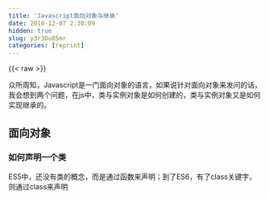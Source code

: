 ```yaml
---
title: 'Javascript面向对象与继承' 
date: 2018-12-07 2:30:09
hidden: true
slug: y3r38u85mr
categories: [reprint]
---
```


{{< raw >}}

                    
<p>众所周知，Javascript是一门面向对象的语言，如果说针对面向对象来发问的话，我会想到两个问题，在js中，类与实例对象是如何创建的，类与实例对象又是如何实现继承的。</p>
<h2 id="articleHeader0">面向对象</h2>
<h3 id="articleHeader1">如何声明一个类</h3>
<p>ES5中，还没有类的概念，而是通过函数来声明；到了ES6，有了class关键字，则通过class来声明</p>
<div class="widget-codetool" style="display:none;">
      <div class="widget-codetool--inner">
      <span class="selectCode code-tool" data-toggle="tooltip" data-placement="top" title="" data-original-title="全选"></span>
      <span type="button" class="copyCode code-tool" data-toggle="tooltip" data-placement="top" data-clipboard-text="      // 类的声明
      var Animal = function () {
          this.name = 'Animal';
      };

      
      // es6中class的声明
      class Animal2 {
          constructor () {
              this.name = 'Animal2';
          }" title="" data-original-title="复制"></span>
      <span type="button" class="saveToNote code-tool" data-toggle="tooltip" data-placement="top" title="" data-original-title="放进笔记"></span>
      </div>
      </div><pre class="hljs javascript"><code>      <span class="hljs-comment">// 类的声明</span>
      <span class="hljs-keyword">var</span> Animal = <span class="hljs-function"><span class="hljs-keyword">function</span> (<span class="hljs-params"></span>) </span>{
          <span class="hljs-keyword">this</span>.name = <span class="hljs-string">'Animal'</span>;
      };

      
      <span class="hljs-comment">// es6中class的声明</span>
      <span class="hljs-class"><span class="hljs-keyword">class</span> <span class="hljs-title">Animal2</span> </span>{
          <span class="hljs-keyword">constructor</span> () {
              <span class="hljs-keyword">this</span>.name = <span class="hljs-string">'Animal2'</span>;
          }</code></pre>
<h3 id="articleHeader2">如何创建对象</h3>
<p>1.字面量对象<br>2.显示的构造函数<br>3.Object.create</p>
<div class="widget-codetool" style="display:none;">
      <div class="widget-codetool--inner">
      <span class="selectCode code-tool" data-toggle="tooltip" data-placement="top" title="" data-original-title="全选"></span>
      <span type="button" class="copyCode code-tool" data-toggle="tooltip" data-placement="top" data-clipboard-text="      // 第一种方式：字面量
      var o1 = {name: 'o1'};
      var o2 = new Object({name: 'o2'});
      // 第二种方式：构造函数
      var M = function (name) { this.name = name; };
      var o3 = new M('o3');
      // 第三种方式：Object.create
      var p = {name: 'p'};
      var o4 = Object.create(p);
" title="" data-original-title="复制"></span>
      <span type="button" class="saveToNote code-tool" data-toggle="tooltip" data-placement="top" title="" data-original-title="放进笔记"></span>
      </div>
      </div><pre class="hljs javascript"><code>      <span class="hljs-comment">// 第一种方式：字面量</span>
      <span class="hljs-keyword">var</span> o1 = {<span class="hljs-attr">name</span>: <span class="hljs-string">'o1'</span>};
      <span class="hljs-keyword">var</span> o2 = <span class="hljs-keyword">new</span> <span class="hljs-built_in">Object</span>({<span class="hljs-attr">name</span>: <span class="hljs-string">'o2'</span>});
      <span class="hljs-comment">// 第二种方式：构造函数</span>
      <span class="hljs-keyword">var</span> M = <span class="hljs-function"><span class="hljs-keyword">function</span> (<span class="hljs-params">name</span>) </span>{ <span class="hljs-keyword">this</span>.name = name; };
      <span class="hljs-keyword">var</span> o3 = <span class="hljs-keyword">new</span> M(<span class="hljs-string">'o3'</span>);
      <span class="hljs-comment">// 第三种方式：Object.create</span>
      <span class="hljs-keyword">var</span> p = {<span class="hljs-attr">name</span>: <span class="hljs-string">'p'</span>};
      <span class="hljs-keyword">var</span> o4 = <span class="hljs-built_in">Object</span>.create(p);
</code></pre>
<h2 id="articleHeader3">类与继承</h2>
<p>如何实现继承?<br><strong>继承的本质就是原型链</strong></p>
<h3 id="articleHeader4">借助构造函数实现继承</h3>
<div class="widget-codetool" style="display:none;">
      <div class="widget-codetool--inner">
      <span class="selectCode code-tool" data-toggle="tooltip" data-placement="top" title="" data-original-title="全选"></span>
      <span type="button" class="copyCode code-tool" data-toggle="tooltip" data-placement="top" data-clipboard-text="      /**
       * 借助构造函数实现继承
       */
      function Parent1 () {
          this.name = 'parent1';
      }
      Parent1.prototype.say = function () {

      };
      function Child1 () {
          Parent1.call(this); // 或Parent1.apply(this,arguments)
          this.type = 'child1';
      }
      console.log(new Child1(), new Child1().say());" title="" data-original-title="复制"></span>
      <span type="button" class="saveToNote code-tool" data-toggle="tooltip" data-placement="top" title="" data-original-title="放进笔记"></span>
      </div>
      </div><pre class="hljs javascript"><code>      <span class="hljs-comment">/**
       * 借助构造函数实现继承
       */</span>
      <span class="hljs-function"><span class="hljs-keyword">function</span> <span class="hljs-title">Parent1</span> (<span class="hljs-params"></span>) </span>{
          <span class="hljs-keyword">this</span>.name = <span class="hljs-string">'parent1'</span>;
      }
      Parent1.prototype.say = <span class="hljs-function"><span class="hljs-keyword">function</span> (<span class="hljs-params"></span>) </span>{

      };
      <span class="hljs-function"><span class="hljs-keyword">function</span> <span class="hljs-title">Child1</span> (<span class="hljs-params"></span>) </span>{
          Parent1.call(<span class="hljs-keyword">this</span>); <span class="hljs-comment">// 或Parent1.apply(this,arguments)</span>
          <span class="hljs-keyword">this</span>.type = <span class="hljs-string">'child1'</span>;
      }
      <span class="hljs-built_in">console</span>.log(<span class="hljs-keyword">new</span> Child1(), <span class="hljs-keyword">new</span> Child1().say());</code></pre>
<p>重点是这句：Parent1.call(this); 在子类的构造函数里执行父类的构造函数，通过call/apply改变this指向，从而导致父类构造函数执行时的这些属性都会挂载到子类实例上去。<br>问题： 只能继承父类构造函数中声明的实例属性，并没有继承父类原型的属性和方法</p>
<h3 id="articleHeader5">借助原型链实现继承</h3>
<div class="widget-codetool" style="display:none;">
      <div class="widget-codetool--inner">
      <span class="selectCode code-tool" data-toggle="tooltip" data-placement="top" title="" data-original-title="全选"></span>
      <span type="button" class="copyCode code-tool" data-toggle="tooltip" data-placement="top" data-clipboard-text="      /**
       * 借助原型链实现继承
       */
      function Parent2 () {
          this.name = 'parent2';
          this.play = [1, 2, 3];
      }
      function Child2 () {
          this.type = 'child2';
      }
      Child2.prototype = new Parent2();

      var s1 = new Child2();
      var s2 = new Child2();
      console.log(s1.play, s2.play);
      s1.play.push(4);" title="" data-original-title="复制"></span>
      <span type="button" class="saveToNote code-tool" data-toggle="tooltip" data-placement="top" title="" data-original-title="放进笔记"></span>
      </div>
      </div><pre class="hljs haxe"><code>      <span class="hljs-comment">/**
       * 借助原型链实现继承
       */</span>
      <span class="hljs-function"><span class="hljs-keyword">function</span> <span class="hljs-title">Parent2</span> </span>() {
          <span class="hljs-built_in">this</span>.name = <span class="hljs-string">'parent2'</span>;
          <span class="hljs-built_in">this</span>.play = [<span class="hljs-number">1</span>, <span class="hljs-number">2</span>, <span class="hljs-number">3</span>];
      }
      <span class="hljs-function"><span class="hljs-keyword">function</span> <span class="hljs-title">Child2</span> </span>() {
          <span class="hljs-built_in">this</span>.type = <span class="hljs-string">'child2'</span>;
      }
      Child2.prototype = <span class="hljs-keyword">new</span> <span class="hljs-type">Parent2</span>();

      <span class="hljs-keyword">var</span> s1 = <span class="hljs-keyword">new</span> <span class="hljs-type">Child2</span>();
      <span class="hljs-keyword">var</span> s2 = <span class="hljs-keyword">new</span> <span class="hljs-type">Child2</span>();
      console.log(s1.play, s2.play);
      s1.play.push(<span class="hljs-number">4</span>);</code></pre>
<p>重点就是这句： Child2.prototype = new Parent2();  就是说 new 一个父类的实例，然后赋给子类的原型 也就是说 new Child2().__proto__ === Child2.prototype === new Parent2()当我们在new Child2()中找不到属性/方法，顺着原型链就能找到new Parent2()，这样就实现了继承。<br>问题： 原型链中的原型对象是共用的，子类无法通过父类创建私有属性<br>比如当你new两个子类s1、s2的时候，改s1的属性，s2的属性也跟着改变</p>
<h3 id="articleHeader6">组合式继承</h3>
<div class="widget-codetool" style="display:none;">
      <div class="widget-codetool--inner">
      <span class="selectCode code-tool" data-toggle="tooltip" data-placement="top" title="" data-original-title="全选"></span>
      <span type="button" class="copyCode code-tool" data-toggle="tooltip" data-placement="top" data-clipboard-text="      /**
       * 组合方式
       */
      function Parent3 () {
          this.name = 'parent3';
          this.play = [1, 2, 3];
      }
      function Child3 () {
          Parent3.call(this); // 父类构造函数执行了
          this.type = 'child3';
      }
      Child3.prototype = new Parent3(); // 父类构造函数执行了
      var s3 = new Child3(); 
      var s4 = new Child3();
      s3.play.push(4);
      console.log(s3.play, s4.play);" title="" data-original-title="复制"></span>
      <span type="button" class="saveToNote code-tool" data-toggle="tooltip" data-placement="top" title="" data-original-title="放进笔记"></span>
      </div>
      </div><pre class="hljs haxe"><code>      <span class="hljs-comment">/**
       * 组合方式
       */</span>
      <span class="hljs-function"><span class="hljs-keyword">function</span> <span class="hljs-title">Parent3</span> </span>() {
          <span class="hljs-built_in">this</span>.name = <span class="hljs-string">'parent3'</span>;
          <span class="hljs-built_in">this</span>.play = [<span class="hljs-number">1</span>, <span class="hljs-number">2</span>, <span class="hljs-number">3</span>];
      }
      <span class="hljs-function"><span class="hljs-keyword">function</span> <span class="hljs-title">Child3</span> </span>() {
          Parent3.call(<span class="hljs-built_in">this</span>); <span class="hljs-comment">// 父类构造函数执行了</span>
          <span class="hljs-built_in">this</span>.type = <span class="hljs-string">'child3'</span>;
      }
      Child3.prototype = <span class="hljs-keyword">new</span> <span class="hljs-type">Parent3</span>(); <span class="hljs-comment">// 父类构造函数执行了</span>
      <span class="hljs-keyword">var</span> s3 = <span class="hljs-keyword">new</span> <span class="hljs-type">Child3</span>(); 
      <span class="hljs-keyword">var</span> s4 = <span class="hljs-keyword">new</span> <span class="hljs-type">Child3</span>();
      s3.play.push(<span class="hljs-number">4</span>);
      console.log(s3.play, s4.play);</code></pre>
<p>组合式就是原型链+构造函数继承，解决了前两种方法的问题，但也有不足：子类实例化时，父类构造函数执行了两次，所以有了下面的组合继承的优化1</p>
<h3 id="articleHeader7">组合继承的优化1</h3>
<div class="widget-codetool" style="display:none;">
      <div class="widget-codetool--inner">
      <span class="selectCode code-tool" data-toggle="tooltip" data-placement="top" title="" data-original-title="全选"></span>
      <span type="button" class="copyCode code-tool" data-toggle="tooltip" data-placement="top" data-clipboard-text="/**
       * 组合继承的优化1
       * @type {String}
       */
      function Parent4 () {
          this.name = 'parent4';
          this.play = [1, 2, 3];
      }
      function Child4 () {
          Parent4.call(this);
          this.type = 'child4';
      }
      Child4.prototype = Parent4.prototype;
      var s5 = new Child4();
      var s6 = new Child4();
      console.log(s5, s6);

      console.log(s5 instanceof Child4, s5 instanceof Parent4);
      console.log(s5.constructor);" title="" data-original-title="复制"></span>
      <span type="button" class="saveToNote code-tool" data-toggle="tooltip" data-placement="top" title="" data-original-title="放进笔记"></span>
      </div>
      </div><pre class="hljs javascript"><code><span class="hljs-comment">/**
       * 组合继承的优化1
       * @type {String}
       */</span>
      <span class="hljs-function"><span class="hljs-keyword">function</span> <span class="hljs-title">Parent4</span> (<span class="hljs-params"></span>) </span>{
          <span class="hljs-keyword">this</span>.name = <span class="hljs-string">'parent4'</span>;
          <span class="hljs-keyword">this</span>.play = [<span class="hljs-number">1</span>, <span class="hljs-number">2</span>, <span class="hljs-number">3</span>];
      }
      <span class="hljs-function"><span class="hljs-keyword">function</span> <span class="hljs-title">Child4</span> (<span class="hljs-params"></span>) </span>{
          Parent4.call(<span class="hljs-keyword">this</span>);
          <span class="hljs-keyword">this</span>.type = <span class="hljs-string">'child4'</span>;
      }
      Child4.prototype = Parent4.prototype;
      <span class="hljs-keyword">var</span> s5 = <span class="hljs-keyword">new</span> Child4();
      <span class="hljs-keyword">var</span> s6 = <span class="hljs-keyword">new</span> Child4();
      <span class="hljs-built_in">console</span>.log(s5, s6);

      <span class="hljs-built_in">console</span>.log(s5 <span class="hljs-keyword">instanceof</span> Child4, s5 <span class="hljs-keyword">instanceof</span> Parent4);
      <span class="hljs-built_in">console</span>.log(s5.constructor);</code></pre>
<p>其实就是把原型链继承的那句 Child4.prototype = new Parent4(); 改为 Child4.prototype = Parent4.prototype;  这样虽然父类构造函数只执行了一次了，但又有了新的问题： 无法判断s5是Child4的实例还是Parent4的实例  因为Child4.prototype.constructor指向了Parent4的实例；如果直接加一句 Child4.prototype.constructor = Child4  也不行，这样Parent4.prototype.constructor也指向Child4，就无法区分父类实例了。</p>
<blockquote>若要判断a是A的实例  用constructor     <br> a.__proto__.constructor === A<br>用instanceof则不准确， instanceof 判断 实例对象的__proto__ 是不是和 构造函数的prototype 是同一个引用。若A 继承 B， B 继承 C  在该原型链上的对象 用instanceof判断都返回ture</blockquote>
<h3 id="articleHeader8">组合继承的优化2(推荐)</h3>
<div class="widget-codetool" style="display:none;">
      <div class="widget-codetool--inner">
      <span class="selectCode code-tool" data-toggle="tooltip" data-placement="top" title="" data-original-title="全选"></span>
      <span type="button" class="copyCode code-tool" data-toggle="tooltip" data-placement="top" data-clipboard-text="/**
       * 组合继承的优化2
       */
      function Parent5 () {
          this.name = 'parent5';
          this.play = [1, 2, 3];
      }
      function Child5 () {
          Parent5.call(this);
          this.type = 'child5';
      }
      //注意此处,用到了Object.creat(obj)方法，该方法会对传入的obj对象进行浅拷贝
      //这个方法作为一个桥梁，达到父类和子类的一个隔离
      Child5.prototype = Object.create(Parent5.prototype);
      //修改构造函数指向
      Child5.prototype.constructor = Child5" title="" data-original-title="复制"></span>
      <span type="button" class="saveToNote code-tool" data-toggle="tooltip" data-placement="top" title="" data-original-title="放进笔记"></span>
      </div>
      </div><pre class="hljs javascript"><code><span class="hljs-comment">/**
       * 组合继承的优化2
       */</span>
      <span class="hljs-function"><span class="hljs-keyword">function</span> <span class="hljs-title">Parent5</span> (<span class="hljs-params"></span>) </span>{
          <span class="hljs-keyword">this</span>.name = <span class="hljs-string">'parent5'</span>;
          <span class="hljs-keyword">this</span>.play = [<span class="hljs-number">1</span>, <span class="hljs-number">2</span>, <span class="hljs-number">3</span>];
      }
      <span class="hljs-function"><span class="hljs-keyword">function</span> <span class="hljs-title">Child5</span> (<span class="hljs-params"></span>) </span>{
          Parent5.call(<span class="hljs-keyword">this</span>);
          <span class="hljs-keyword">this</span>.type = <span class="hljs-string">'child5'</span>;
      }
      <span class="hljs-comment">//注意此处,用到了Object.creat(obj)方法，该方法会对传入的obj对象进行浅拷贝</span>
      <span class="hljs-comment">//这个方法作为一个桥梁，达到父类和子类的一个隔离</span>
      Child5.prototype = <span class="hljs-built_in">Object</span>.create(Parent5.prototype);
      <span class="hljs-comment">//修改构造函数指向</span>
      Child5.prototype.constructor = Child5</code></pre>
<p>构造函数属性继承和建立子类和父类原型的链接</p>
<h3 id="articleHeader9">ES6实现继承</h3>
<p>引入了class、extends、super关键字，在子类构造函数里调用super()方法来调用父类的构造函数。<br>在子类的构造函数中，只有调用super之后，才可以使用this关键字，否则会报错。这是因为子类实例的构建，是基于对父类实例加工，只有super方法才能返回父类实例。</p>
<div class="widget-codetool" style="display:none;">
      <div class="widget-codetool--inner">
      <span class="selectCode code-tool" data-toggle="tooltip" data-placement="top" title="" data-original-title="全选"></span>
      <span type="button" class="copyCode code-tool" data-toggle="tooltip" data-placement="top" data-clipboard-text="class Child6 extends Parent6 {
      constructor(x, y, color) {
        super(x, y); // 调用父类的constructor(x, y)
        this.color = color;
      }
      toString() {
        return this.color + ' ' + super.toString(); // super代表父类原型，调用父类的toString()
      }
    }" title="" data-original-title="复制"></span>
      <span type="button" class="saveToNote code-tool" data-toggle="tooltip" data-placement="top" title="" data-original-title="放进笔记"></span>
      </div>
      </div><pre class="hljs scala"><code><span class="hljs-class"><span class="hljs-keyword">class</span> <span class="hljs-title">Child6</span> <span class="hljs-keyword">extends</span> <span class="hljs-title">Parent6</span> </span>{
      constructor(x, y, color) {
        <span class="hljs-keyword">super</span>(x, y); <span class="hljs-comment">// 调用父类的constructor(x, y)</span>
        <span class="hljs-keyword">this</span>.color = color;
      }
      toString() {
        <span class="hljs-keyword">return</span> <span class="hljs-keyword">this</span>.color + ' ' + <span class="hljs-keyword">super</span>.toString(); <span class="hljs-comment">// super代表父类原型，调用父类的toString()</span>
      }
    }</code></pre>
<h4>class实现原理</h4>
<p>Class充当了ES5中构造函数在继承实现过程中的作用<br>有prototype属性，有__proto__属性，这个属性在ES6中的指向有一些主动的修改。<br>同时存在两条继承链：一条实现属性继承，一条实现方法继承。</p>
<div class="widget-codetool" style="display:none;">
      <div class="widget-codetool--inner">
      <span class="selectCode code-tool" data-toggle="tooltip" data-placement="top" title="" data-original-title="全选"></span>
      <span type="button" class="copyCode code-tool" data-toggle="tooltip" data-placement="top" data-clipboard-text="class A extends B {}
A.__proto__ === B;  //继承属性
A.prototype.__proto__ === B.prototype;  //继承方法" title="" data-original-title="复制"></span>
      <span type="button" class="saveToNote code-tool" data-toggle="tooltip" data-placement="top" title="" data-original-title="放进笔记"></span>
      </div>
      </div><pre class="hljs scala"><code><span class="hljs-class"><span class="hljs-keyword">class</span> <span class="hljs-title">A</span> <span class="hljs-keyword">extends</span> <span class="hljs-title">B</span> </span>{}
<span class="hljs-type">A</span>.__proto__ === <span class="hljs-type">B</span>;  <span class="hljs-comment">//继承属性</span>
<span class="hljs-type">A</span>.prototype.__proto__ === <span class="hljs-type">B</span>.prototype;  <span class="hljs-comment">//继承方法</span></code></pre>
<p>ES6的子类的__proto__是父类，子类的原型的__proto__是父类的原型。<br>但是在ES5中 A.__proto__是指向Function.prototype的，因为每一个构造函数其实都是Function这个对象构造的，ES6中子类的__proto__指向父类可以实现属性的继承。</p>
<blockquote>只有函数有prototype属性，只有对象有__proto__属性 ；但函数也有__proto__属性，因为函数也是一个对象，函数的__proto__等于 Function.prototype。</blockquote>
<h4>extends实现原理</h4>
<div class="widget-codetool" style="display:none;">
      <div class="widget-codetool--inner">
      <span class="selectCode code-tool" data-toggle="tooltip" data-placement="top" title="" data-original-title="全选"></span>
      <span type="button" class="copyCode code-tool" data-toggle="tooltip" data-placement="top" data-clipboard-text="//原型连接
Man.prototype = Object.create(Person.prototype); 
// B继承A的静态属性
Object.setPrototypeOf(Man, Person);
//绑定this
Person.call(this);" title="" data-original-title="复制"></span>
      <span type="button" class="saveToNote code-tool" data-toggle="tooltip" data-placement="top" title="" data-original-title="放进笔记"></span>
      </div>
      </div><pre class="hljs elm"><code>//原型连接
<span class="hljs-type">Man</span>.proto<span class="hljs-keyword">type</span> = <span class="hljs-type">Object</span>.create(<span class="hljs-type">Person</span>.prototype); 
// <span class="hljs-type">B</span>继承<span class="hljs-type">A</span>的静态属性
<span class="hljs-type">Object</span>.setPrototypeOf(<span class="hljs-type">Man</span>, <span class="hljs-type">Person</span>);
//绑定this
<span class="hljs-type">Person</span>.call(this);</code></pre>
<p>前两句实现了原型链上的继承，最后一句实现构造函数上的继承。</p>

                
{{< /raw >}}

# 版权声明
本文资源来源互联网，仅供学习研究使用，版权归该资源的合法拥有者所有，

本文仅用于学习、研究和交流目的。转载请注明出处、完整链接以及原作者。

原作者若认为本站侵犯了您的版权，请联系我们，我们会立即删除！

## 原文标题
Javascript面向对象与继承

## 原文链接
[https://segmentfault.com/a/1190000014206021](https://segmentfault.com/a/1190000014206021)

